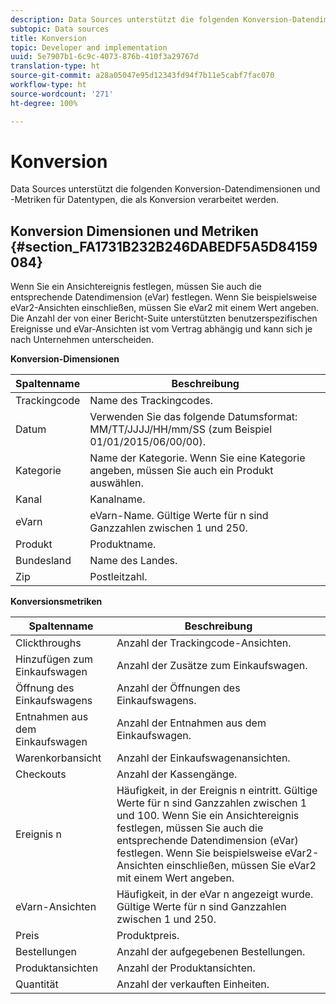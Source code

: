 ```yaml
---
description: Data Sources unterstützt die folgenden Konversion-Datendimensionen und -Metriken für Datentypen, die als Konversion verarbeitet werden.
subtopic: Data sources
title: Konversion
topic: Developer and implementation
uuid: 5e7907b1-6c9c-4073-876b-410f3a29767d
translation-type: ht
source-git-commit: a28a05047e95d12343fd94f7b11e5cabf7fac070
workflow-type: ht
source-wordcount: '271'
ht-degree: 100%

---
```



# Konversion

Data Sources unterstützt die folgenden Konversion-Datendimensionen und -Metriken für Datentypen, die als Konversion verarbeitet werden.

## Konversion Dimensionen und Metriken {#section_FA1731B232B246DABEDF5A5D84159084}

Wenn Sie ein Ansichtereignis festlegen, müssen Sie auch die entsprechende Datendimension (eVar) festlegen. Wenn Sie beispielsweise eVar2-Ansichten einschließen, müssen Sie eVar2 mit einem Wert angeben. Die Anzahl der von einer Bericht-Suite unterstützten benutzerspezifischen Ereignisse und eVar-Ansichten ist vom Vertrag abhängig und kann sich je nach Unternehmen unterscheiden.

<p class="head"> <b>Konversion-Dimensionen</b> </p>

| Spaltenname | Beschreibung |
|--- |--- |
| Trackingcode | Name des Trackingcodes. |
| Datum | Verwenden Sie das folgende Datumsformat: MM/TT/JJJJ/HH/mm/SS (zum Beispiel 01/01/2015/06/00/00). |
| Kategorie | Name der Kategorie.  Wenn Sie eine Kategorie angeben, müssen Sie auch ein Produkt auswählen. |
| Kanal | Kanalname. |
| eVarn | eVarn-Name. Gültige Werte für n sind Ganzzahlen zwischen 1 und 250. |
| Produkt | Produktname. |
| Bundesland | Name des Landes. |
| Zip | Postleitzahl. |

<p class="head"> <b>Konversionsmetriken</b> </p>

| Spaltenname | Beschreibung |
|--- |--- |
| Clickthroughs | Anzahl der Trackingcode-Ansichten. |
| Hinzufügen zum Einkaufswagen | Anzahl der Zusätze zum Einkaufswagen. |
| Öffnung des Einkaufswagens | Anzahl der Öffnungen des Einkaufswagens. |
| Entnahmen aus dem Einkaufswagen | Anzahl der Entnahmen aus dem Einkaufswagen. |
| Warenkorbansicht | Anzahl der Einkaufswagenansichten. |
| Checkouts | Anzahl der Kassengänge. |
| Ereignis n | Häufigkeit, in der Ereignis n eintritt. Gültige Werte für n sind Ganzzahlen zwischen 1 und 100.  Wenn Sie ein Ansichtereignis festlegen, müssen Sie auch die entsprechende Datendimension (eVar) festlegen. Wenn Sie beispielsweise eVar2-Ansichten einschließen, müssen Sie eVar2 mit einem Wert angeben. |
| eVarn-Ansichten | Häufigkeit, in der eVar n angezeigt wurde. Gültige Werte für n sind Ganzzahlen zwischen 1 und 250. |
| Preis | Produktpreis. |
| Bestellungen | Anzahl der aufgegebenen Bestellungen. |
| Produktansichten | Anzahl der Produktansichten. |
| Quantität | Anzahl der verkauften Einheiten. |
